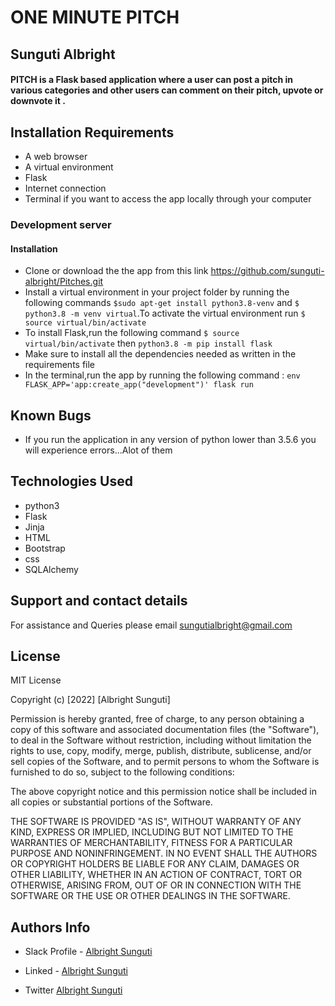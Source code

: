 # ONE MINUTE PITCH


## Sunguti Albright



#### PITCH is a Flask based application where a user can post a pitch in various categories and other users can comment on their pitch, upvote or downvote it .


## Installation Requirements
* A web browser
* A virtual environment
* Flask
* Internet connection
* Terminal if you want to access the app locally through your computer

### Development server

#### Installation
* Clone or download the the app from this link https://github.com/sunguti-albright/Pitches.git
* Install a virtual environment in your project folder by running the following commands `$sudo apt-get install python3.8-venv` and `$ python3.8 -m venv virtual`.To activate the virtual environment run `$ source virtual/bin/activate`
* To install Flask,run the following command `$ source virtual/bin/activate` then `python3.8 -m pip install flask`
* Make sure to install all the dependencies needed as written in the requirements file
* In the terminal,run the app by running the following command : `env FLASK_APP='app:create_app("development")' flask run`

## Known Bugs
* If you run the application in any version of python lower than 3.5.6 you will experience errors...Alot of them

## Technologies Used
* python3
* Flask
* Jinja
* HTML
* Bootstrap
* css
* SQLAlchemy


## Support and contact details
For assistance and Queries please email sungutialbright@gmail.com


 ## License
 
 MIT License
 
 Copyright (c) [2022] [Albright Sunguti]
 
 Permission is hereby granted, free of charge, to any person obtaining a copy
 of this software and associated documentation files (the "Software"), to deal
 in the Software without restriction, including without limitation the rights
 to use, copy, modify, merge, publish, distribute, sublicense, and/or sell
 copies of the Software, and to permit persons to whom the Software is
 furnished to do so, subject to the following conditions:
 
 The above copyright notice and this permission notice shall be included in all
 copies or substantial portions of the Software.
 
 THE SOFTWARE IS PROVIDED "AS IS", WITHOUT WARRANTY OF ANY KIND, EXPRESS OR
 IMPLIED, INCLUDING BUT NOT LIMITED TO THE WARRANTIES OF MERCHANTABILITY,
 FITNESS FOR A PARTICULAR PURPOSE AND NONINFRINGEMENT. IN NO EVENT SHALL THE
 AUTHORS OR COPYRIGHT HOLDERS BE LIABLE FOR ANY CLAIM, DAMAGES OR OTHER
 LIABILITY, WHETHER IN AN ACTION OF CONTRACT, TORT OR OTHERWISE, ARISING FROM,
 OUT OF OR IN CONNECTION WITH THE SOFTWARE OR THE USE OR OTHER DEALINGS IN THE
 SOFTWARE.
 
 ## Authors Info
 
 * Slack Profile - [Albright Sunguti](https://moringaclassroom.slack.com/team/U032HD2N1BR)
 
 * Linked - [Albright Sunguti](https://www.linkedin.com/in/albright-sunguti-405102216/?lipi=urn%3Ali%3Apage%3Ad_flagship3_feed%3BNh2x%2Bvb8SCC4Lxni8rynqg%3D%3D)
 
 * Twitter [Albright Sunguti](@bright_sunguti)
